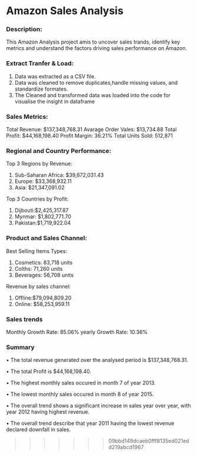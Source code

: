 # Amazon Sales Analysis

### Description:
This Amazon Analysis project amis to uncover sales trands, identify key metrics and understand the factors driving sales performance on Amazon.

### Extract Tranfer & Load:
1. Data was extracted as a CSV file.
2. Data was cleaned to remove duplicates,handle missing values, and standardize formates.
3. The Cleaned and transformed data was loaded into the code for visualise the insight in dataframe

### Sales Metrics:
Total Revenue: $137,348,768.31
Avarage Order Vales: $13,734.88
Total Profit: $44,168,198.40
Profit Margin: 36.21%
Total Units Sold: 512,871

### Regional and Country Performance:
Top 3 Regions by Revenue:
1. Sub-Saharan Africa: $39,672,031.43
2. Europe: $33,368,932.11
3. Asia: $21,347,091.02

Top 3 Countries by Profit:
1. Dijbouti:$2,425,317.87
2. Mynmar: $1,802,771.70
3. Pakistan:$1,719,922.04
  
### Product and Sales Channel:
Best Selling Items Types:
1. Cosmetics: 83,718 units
2. Colths: 71,260 units
3. Beverages: 56,708 units

Revenue by sales channel:
1. Offline:$79,094,809.20
2. Online: $58,253,959.11

### Sales trends
Monthly Growth Rate:
85.06%
yearly Growth Rate:
10.36%


### Summary
• The total revenue generated over the analysed period is $137,348,768.31.

• The total Profit is $44,168,198.40.

• The highest monthly sales occured in month 7 of year 2013.

• The lowest monthly sales occured in month 8 of year 2015.

• The overall trend shows a significant increase in sales year over year, with year 2012 having highest revenue.

• The overall trend describe that year 2011 having the lowest revenue declared downfall in sales.

>>>>>>> 09bbd149dcaeb0fff8135ed021edd219abcd1967
